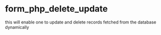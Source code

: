 # form_php_delete_update
this will enable one to update and delete records fetched from the database dynamically 
